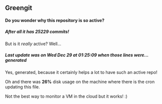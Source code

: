 ## Greengit

#### Do you wonder why this repository is so active?

##### After all it has 25229 commits!

But is it *really* active? Well...

##### Last update was on Wed Dec 29 at 01:25:09 when those lines were... generated

Yes, generated, because it certainly helps a lot to have such an active repo!

Oh and there was **26%** disk usage on the machine
where there is the cron updating this file.

Not the best way to monitor a VM in the cloud but it works! :)
